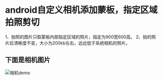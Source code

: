 # android自定义相机添加蒙板，指定区域拍照剪切

  1、拍照的图片只取蒙板内部指定区域的照片，指定为900宽600高。
  2、拍的照片后清晰度不变，大小为200kb左右，远远低于系统相机的照片。

## 下面是相机图片

  ![相机demo](https://github.com/zst1303939801/camrea/blob/master/app/src/main/res/drawable/img_demo.jpg)